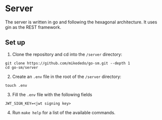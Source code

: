 # Server

The server is written in go and following the hexagonal architecture. It uses
gin as the REST framework.

## Set up

1. Clone the repository and cd into the `/server` directory:

```shell
git clone https://github.com/mikededo/go-sm.git --depth 1
cd go-sm/server
```

2. Create an `.env` file in the root of the `/server` directory:

```shell
touch .env
```

3. Fill the `.env` file with the following fields

```shell
JWT_SIGN_KEY=<jwt signing key>
```

4. Run `make help` for a list of the available commands.
